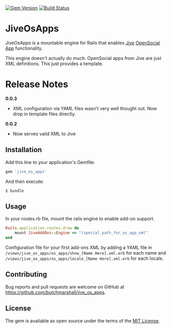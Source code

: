 [![Gem Version](https://badge.fury.io/rb/jive_os_apps.svg)](http://badge.fury.io/rb/jive_os_apps)
[![Build Status](https://travis-ci.org/butchmarshall/jive_os_apps.svg?branch=master)](https://travis-ci.org/butchmarshall/jive_os_apps)

# JiveOsApps

JiveOsApps is a mountable engine for Rails that enables [Jive](https://www.jivesoftware.com) [OpenSocial App](https://community.jivesoftware.com/docs/DOC-112287) functionality.

This engine doesn't actually do much.  OpenSocial apps from Jive are just XML definitions.  This just provides a template.

Release Notes
============

**0.0.3**
 - XML configuration via YAML files wasn't very well thought out.  Now drop in template files directly.

**0.0.2**
 - Now serves valid XML to Jive

## Installation

Add this line to your application's Gemfile:

```ruby
gem 'jive_os_apps'
```

And then execute:

    $ bundle

## Usage

In your routes.rb file, mount the rails engine to enable add-on support.

```ruby
Rails.application.routes.draw do
	mount JiveAddOns::Engine => "/special_path_for_os_app_xml"
end
```

Configuration file for your first add-ons XML by adding a YAML file in `/views/jive_os_apps/os_apps/show_[Name Here].xml.erb` for each name and `/views/jive_os_apps/os_apps/locale_[Name Here].xml.erb` for each locale.

## Contributing

Bug reports and pull requests are welcome on GitHub at https://github.com/butchmarshall/jive_os_apps.

## License

The gem is available as open source under the terms of the [MIT License](http://opensource.org/licenses/MIT).